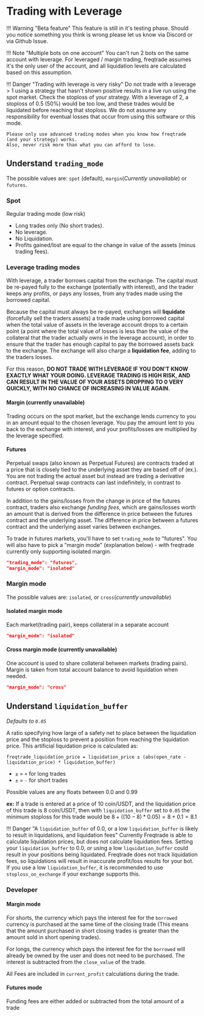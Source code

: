 # Trading with Leverage

!!! Warning "Beta feature"
    This feature is still in it's testing phase. Should you notice something you think is wrong please let us know via Discord or via Github Issue.

!!! Note "Multiple bots on one account"
    You can't run 2 bots on the same account with leverage. For leveraged / margin trading, freqtrade assumes it's the only user of the account, and all liquidation levels are calculated based on this assumption.

!!! Danger "Trading with leverage is very risky"
    Do not trade with a leverage > 1 using a strategy that hasn't shown positive results in a live run using the spot market. Check the stoploss of your strategy. With a leverage of 2, a stoploss of 0.5 (50%) would be too low, and these trades would be liquidated before reaching that stoploss.
    We do not assume any responsibility for eventual losses that occur from using this software or this mode.

    Please only use advanced trading modes when you know how freqtrade (and your strategy) works.
    Also, never risk more than what you can afford to lose.

## Understand `trading_mode`

The possible values are: `spot` (default), `margin`(*Currently unavailable*) or `futures`.

### Spot

Regular trading mode (low risk)

- Long trades only (No short trades).
- No leverage.
- No Liquidation.
- Profits gained/lost are equal to the change in value of the assets (minus trading fees).

### Leverage trading modes

With leverage, a trader borrows capital from the exchange. The capital must be re-payed fully to the exchange (potentially with interest), and the trader keeps any profits, or pays any losses, from any trades made using the borrowed capital.

Because the capital must always be re-payed, exchanges will **liquidate** (forcefully sell the traders assets) a trade made using borrowed capital when the total value of assets in the leverage account drops to a certain point (a point where the total value of losses is less than the value of the collateral that the trader actually owns in the leverage account), in order to ensure that the trader has enough capital to pay the borrowed assets back to the exchange. The exchange will also charge a **liquidation fee**, adding to the traders losses.

For this reason, **DO NOT TRADE WITH LEVERAGE IF YOU DON'T KNOW EXACTLY WHAT YOUR DOING. LEVERAGE TRADING IS HIGH RISK, AND CAN RESULT IN THE VALUE OF YOUR ASSETS DROPPING TO 0 VERY QUICKLY, WITH NO CHANCE OF INCREASING IN VALUE AGAIN.**

#### Margin (currently unavailable)

Trading occurs on the spot market, but the exchange lends currency to you in an amount equal to the chosen leverage. You pay the amount lent to you back to the exchange with interest, and your profits/losses are multiplied by the leverage specified.

#### Futures

Perpetual swaps (also known as Perpetual Futures) are contracts traded at a price that is closely tied to the underlying asset they are based off of (ex.). You are not trading the actual asset but instead are trading a derivative contract. Perpetual swap contracts can last indefinitely, in contrast to futures or option contracts.

In addition to the gains/losses from the change in price of the futures contract, traders also exchange _funding fees_, which are gains/losses worth an amount that is derived from the difference in price between the futures contract and the underlying asset. The difference in price between a futures contract and the underlying asset varies between exchanges.

To trade in futures markets, you'll have to set `trading_mode` to "futures".
You will also have to pick a "margin mode" (explanation below) - with freqtrade currently only supporting isolated margin.

``` json
"trading_mode": "futures",
"margin_mode": "isolated"
```

### Margin mode

The possible values are: `isolated`, or `cross`(*currently unavailable*)

#### Isolated margin mode

Each market(trading pair), keeps collateral in a separate account

``` json
"margin_mode": "isolated"
```

#### Cross margin mode (currently unavailable)

One account is used to share collateral between markets (trading pairs). Margin is taken from total account balance to avoid liquidation when needed.

``` json
"margin_mode": "cross"
```

## Understand `liquidation_buffer`

*Defaults to `0.05`*

A ratio specifying how large of a safety net to place between the liquidation price and the stoploss to prevent a position from reaching the liquidation price.
This artificial liquidation price is calculated as:

`freqtrade_liquidation_price = liquidation_price ± (abs(open_rate - liquidation_price) * liquidation_buffer)`

- `±` = `+` for long trades
- `±` = `-` for short trades

Possible values are any floats between 0.0 and 0.99

**ex:** If a trade is entered at a price of 10 coin/USDT, and the liquidation price of this trade is 8 coin/USDT, then with `liquidation_buffer` set to `0.05` the minimum stoploss for this trade would be $8 + ((10 - 8) * 0.05) = 8 + 0.1 = 8.1$

!!! Danger "A `liquidation_buffer` of 0.0, or a low `liquidation_buffer` is likely to result in liquidations, and liquidation fees"
    Currently Freqtrade is able to calculate liquidation prices, but does not calculate liquidation fees. Setting your `liquidation_buffer` to 0.0, or using a low `liquidation_buffer` could result in your positions being liquidated. Freqtrade does not track liquidation fees, so liquidations will result in inaccurate profit/loss results for your bot. If you use a low `liquidation_buffer`, it is recommended to use `stoploss_on_exchange` if your exchange supports this.

### Developer

#### Margin mode

For shorts, the currency which pays the interest fee for the `borrowed` currency is purchased at the same time of the closing trade (This means that the amount purchased in short closing trades is greater than the amount sold in short opening trades).

For longs, the currency which pays the interest fee for the `borrowed` will already be owned by the user and does not need to be purchased. The interest is subtracted from the `close_value` of the trade.

All Fees are included in `current_profit` calculations during the trade.

#### Futures mode

Funding fees are either added or subtracted from the total amount of a trade
